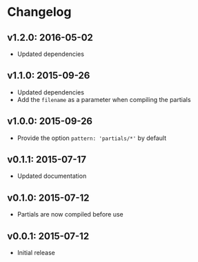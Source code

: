 # Changelog

## v1.2.0: 2016-05-02

- Updated dependencies

## v1.1.0: 2015-09-26

- Updated dependencies
- Add the `filename` as a parameter when compiling the partials

## v1.0.0: 2015-09-26

- Provide the option `pattern: 'partials/*'` by default

## v0.1.1: 2015-07-17

- Updated documentation

## v0.1.0: 2015-07-12

- Partials are now compiled before use

## v0.0.1: 2015-07-12

- Initial release
